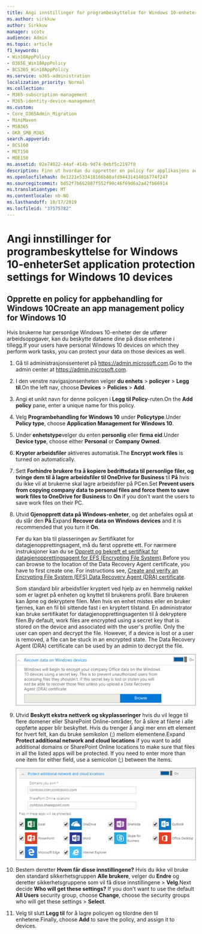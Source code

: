 ```yaml
---
title: Angi innstillinger for programbeskyttelse for Windows 10-enheter
ms.author: sirkkuw
author: Sirkkuw
manager: scotv
audience: Admin
ms.topic: article
f1_keywords:
- Win10AppPolicy
- O365E_Win10AppPolicy
- BCS365_Win10AppPolicy
ms.service: o365-administration
localization_priority: Normal
ms.collection:
- M365-subscription-management
- M365-identity-device-management
ms.custom:
- Core_O365Admin_Migration
- MiniMaven
- MSB365
- OKR_SMB_M365
search.appverid:
- BCS160
- MET150
- MOE150
ms.assetid: 02e74022-44af-414b-9d74-0ebf5c2197f0
description: Finn ut hvordan du oppretter en policy for applikasjons administrasjon og beskytter arbeidsfiler på Windows 10-enheter.
ms.openlocfilehash: 0e1221e533418166b80afd94431414016774f247
ms.sourcegitcommit: bd52f7b662887f552f90c46f69d6a2a42fb66914
ms.translationtype: MT
ms.contentlocale: nb-NO
ms.lasthandoff: 10/17/2019
ms.locfileid: "37575782"
---
```

# <a name="set-application-protection-settings-for-windows-10-devices"></a><span data-ttu-id="7e756-103">Angi innstillinger for programbeskyttelse for Windows 10-enheter</span><span class="sxs-lookup"><span data-stu-id="7e756-103">Set application protection settings for Windows 10 devices</span></span>

## <a name="create-an-app-management-policy-for-windows-10"></a><span data-ttu-id="7e756-104">Opprette en policy for appbehandling for Windows 10</span><span class="sxs-lookup"><span data-stu-id="7e756-104">Create an app management policy for Windows 10</span></span>

<span data-ttu-id="7e756-105">Hvis brukerne har personlige Windows 10-enheter der de utfører arbeidsoppgaver, kan du beskytte dataene dine på disse enhetene i tillegg.</span><span class="sxs-lookup"><span data-stu-id="7e756-105">If your users have personal Windows 10 devices on which they perform work tasks, you can protect your data on those devices as well.</span></span>
  
1. <span data-ttu-id="7e756-106">Gå til administrasjonssenteret på <a href="https://go.microsoft.com/fwlink/p/?linkid=837890" target="_blank">https://admin.microsoft.com</a>.</span><span class="sxs-lookup"><span data-stu-id="7e756-106">Go to the admin center at <a href="https://go.microsoft.com/fwlink/p/?linkid=837890" target="_blank">https://admin.microsoft.com</a>.</span></span> 
    
2. <span data-ttu-id="7e756-107">I den venstre navigasjonsenheten velger **du enhets** \> **policyer** \> **Legg til**.</span><span class="sxs-lookup"><span data-stu-id="7e756-107">On the left nav, choose **Devices** \> **Policies** \> **Add**.</span></span>

3. <span data-ttu-id="7e756-108">Angi et unikt navn for denne policyen i **Legg til Policy**-ruten.</span><span class="sxs-lookup"><span data-stu-id="7e756-108">On the **Add policy** pane, enter a unique name for this policy.</span></span> 
    
4. <span data-ttu-id="7e756-109">Velg **Programbehandling for Windows 10** under **Policytype**.</span><span class="sxs-lookup"><span data-stu-id="7e756-109">Under **Policy type**, choose **Application Management for Windows 10**.</span></span>
    
5. <span data-ttu-id="7e756-110">Under **enhetstype**velger du enten **personlig** eller **firma eid**.</span><span class="sxs-lookup"><span data-stu-id="7e756-110">Under **Device type**, choose either **Personal** or **Company Owned**.</span></span>
    
6. <span data-ttu-id="7e756-111">**Krypter arbeidsfiler** aktiveres automatisk.</span><span class="sxs-lookup"><span data-stu-id="7e756-111">The **Encrypt work files** is turned on automatically.</span></span> 
    
7. <span data-ttu-id="7e756-112">Sett **Forhindre brukere fra å kopiere bedriftsdata til personlige filer, og tvinge dem til å lagre arbeidsfiler til OneDrive for Business** til **På** hvis du ikke vil at brukerne skal lagre arbeidsfiler på PCen.</span><span class="sxs-lookup"><span data-stu-id="7e756-112">Set **Prevent users from copying company data to personal files and force them to save work files to OneDrive for Business** to **On** if you don't want the users to save work files on their PC.</span></span> 
    
9. <span data-ttu-id="7e756-113">Utvid **Gjenopprett data på Windows-enheter**, og det anbefales også at du slår den **På**.</span><span class="sxs-lookup"><span data-stu-id="7e756-113">Expand **Recover data on Windows devices** and it is recommended that you turn it **On**.</span></span>
    
    <span data-ttu-id="7e756-p101">Før du kan bla til plasseringen av Sertifikatet for datagjenopprettingsagent, må du først opprette ett. For nærmere instruksjoner kan du se [Opprett og bekreft et sertifikat for datagjenopprettingsagent for EFS (Encrypting File System)](https://go.microsoft.com/fwlink/p/?linkid=853700).</span><span class="sxs-lookup"><span data-stu-id="7e756-p101">Before you can browse to the location of the Data Recovery Agent certificate, you have to first create one. For instructions see, [Create and verify an Encrypting File System (EFS) Data Recovery Agent (DRA) certificate](https://go.microsoft.com/fwlink/p/?linkid=853700).</span></span>
    
    <span data-ttu-id="7e756-p102">Som standard blir arbeidsfiler kryptert ved hjelp av en hemmelig nøkkel som er lagret på enheten og knyttet til brukerens profil. Bare brukeren kan åpne og dekryptere filen. Men hvis en enhet mistes eller en bruker fjernes, kan en fil bli sittende fast i en kryptert tilstand. En administrator kan bruke sertifikatet for datagjenopprettingsagenten til å dekryptere filen.</span><span class="sxs-lookup"><span data-stu-id="7e756-p102">By default, work files are encrypted using a secret key that is stored on the device and associated with the user's profile. Only the user can open and decrypt the file. However, if a device is lost or a user is removed, a file can be stuck in an encrypted state. The Data Recovery Agent (DRA) certificate can be used by an admin to decrypt the file.</span></span>
    
    ![Browse to Data Recovery Agent certificate.](media/7d7d664f-b72f-4293-a3e7-d0fa7371366c.png)
  
10. <span data-ttu-id="7e756-p103">Utvid **Beskytt ekstra nettverk og skyplasseringer** hvis du vil legge til flere domener eller SharePoint Online-områder, for å sikre at filene i alle oppførte apper blir beskyttet. Hvis du trenger å angi mer enn ett element for hvert felt, kan du bruke semikolon (;) mellom elementene.</span><span class="sxs-lookup"><span data-stu-id="7e756-p103">Expand **Protect additional network and cloud locations** if you want to add additional domains or SharePoint Online locations to make sure that files in all the listed apps will be protected. If you need to enter more than one item for either field, use a semicolon (;) between the items.</span></span>
    
    ![Expand Protect additional network and cloud locations, and enter domains or SharePoint Online sites you own.](media/7afaa0c7-ba53-456d-8c61-312c45e09625.png)
  
11. <span data-ttu-id="7e756-p104">Bestem deretter **Hvem får disse innstillingene?** Hvis du ikke vil bruke den standard sikkerhetsgruppen **Alle brukere**, velger du **Endre** og deretter sikkerhetsgruppene som vil få disse innstillingene \> **Velg**.</span><span class="sxs-lookup"><span data-stu-id="7e756-p104">Next decide **Who will get these settings?** If you don't want to use the default **All Users** security group, choose **Change**, choose the security groups who will get these settings \> **Select**.</span></span>
    
12. <span data-ttu-id="7e756-126">Velg til slutt **Legg til** for å lagre policyen og tilordne den til enhetene.</span><span class="sxs-lookup"><span data-stu-id="7e756-126">Finally, choose **Add** to save the policy, and assign it to devices.</span></span> 